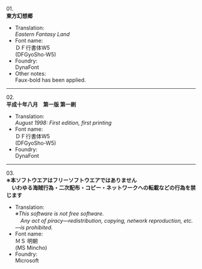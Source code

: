 01\.  
**東方幻想郷**
  - Translation:  
*Eastern Fantasy Land*
  - Font name:  
ＤＦ行書体W5  
(DFGyoSho-W5)
  - Foundry:  
DynaFont
  - Other notes:  
Faux-bold has been applied.

---

02\.  
**平成十年八月　第一版 第一刷**
  - Translation:  
*August 1998: First edition, first printing*
  - Font name:  
ＤＦ行書体W5  
(DFGyoSho-W5)
  - Foundry:  
DynaFont

---

03\.  
**※本ソフトウエアはフリーソフトウエアではありません  
　いわゆる海賊行為・二次配布・コピー・ネットワークヘの転載などの行為を禁じます**
  - Translation:  
*※This software is not free software.  
　Any act of piracy—redistribution, copying, network reproduction, etc.—is prohibited.*
  - Font name:  
ＭＳ 明朝  
(MS Mincho)
  - Foundry:  
Microsoft
